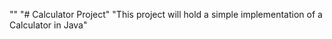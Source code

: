 "" 
"# Calculator Project" 
"This project will hold a simple implementation of a Calculator in Java" 
